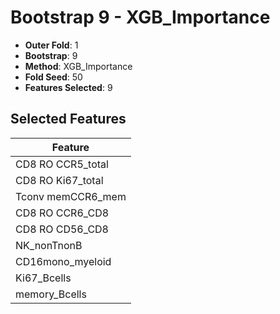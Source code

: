 # Bootstrap 9 - XGB_Importance

- **Outer Fold**: 1
- **Bootstrap**: 9
- **Method**: XGB_Importance
- **Fold Seed**: 50
- **Features Selected**: 9

## Selected Features

| Feature |
|---------|
| CD8 RO CCR5_total |
| CD8 RO Ki67_total |
| Tconv memCCR6_mem |
| CD8 RO CCR6_CD8 |
| CD8 RO CD56_CD8 |
| NK_nonTnonB |
| CD16mono_myeloid |
| Ki67_Bcells |
| memory_Bcells |
